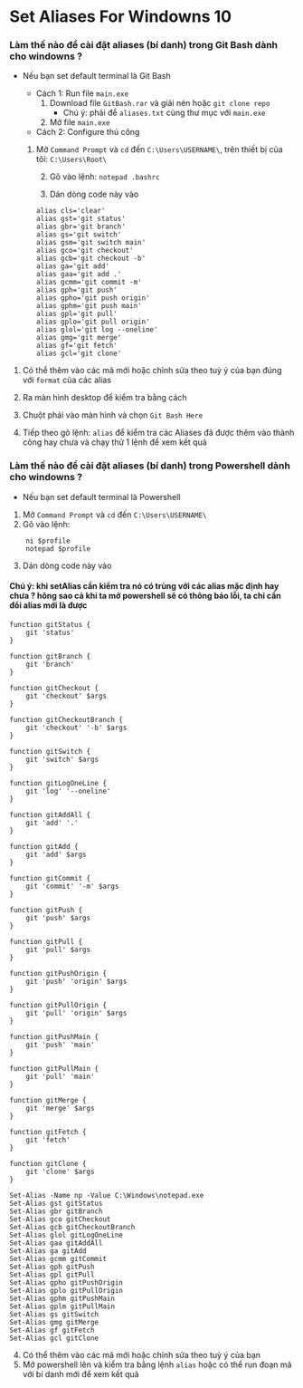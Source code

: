 # Set Aliases For Windowns 10

### Làm thế nào để cài đặt aliases (bí danh) trong Git Bash dành cho windowns ?

- Nếu bạn set default terminal là Git Bash

  - Cách 1: Run file `main.exe`
    1. Download file `GitBash.rar` và giải nén hoặc `git clone repo`
       - Chú ý: phải để `aliases.txt` cùng thư mục với `main.exe`
    2. Mở file `main.exe`
  - Cách 2: Configure thủ công

  1. Mở `Command Prompt` và `cd` đến `C:\Users\USERNAME\`, trên thiết bị của tôi: `C:\Users\Root\`

     2. Gõ vào lệnh: `notepad .bashrc`

     3. Dán dòng code này vào

     ```
     alias cls='clear'
     alias gst='git status'
     alias gbr='git branch'
     alias gs='git switch'
     alias gsm='git switch main'
     alias gco='git checkout'
     alias gcb='git checkout -b'
     alias ga='git add'
     alias gaa='git add .'
     alias gcmm='git commit -m'
     alias gph='git push'
     alias gpho='git push origin'
     alias gphm='git push main'
     alias gpl='git pull'
     alias gplo='git pull origin'
     alias glol='git log --oneline'
     alias gmg='git merge'
     alias gf='git fetch'
     alias gcl='git clone'
     ```

1. Có thể thêm vào các mã mới hoặc chỉnh sửa theo tuỳ ý của bạn đúng với `format` của các alias

2. Ra màn hình desktop để kiểm tra bằng cách

3. Chuột phải vào màn hình và chọn `Git Bash Here`

4. Tiếp theo gõ lệnh: `alias` để kiểm tra các Aliases đã được thêm vào thành công hay chưa và chạy thử 1 lệnh để xem kết quả

### Làm thế nào để cài đặt aliases (bí danh) trong Powershell dành cho windowns ?

- Nếu bạn set default terminal là Powershell

1. Mở `Command Prompt` và `cd` đến `C:\Users\USERNAME\`
2. Gõ vào lệnh:

```
    ni $profile
    notepad $profile
```

3. Dán dòng code này vào

#### Chú ý: khi setAlias cần kiểm tra nó có trùng với các alias mặc định hay chưa ? hông sao cả khi ta mở powershell sẽ có thông báo lỗi, ta chỉ cần đổi alias mới là được

```
function gitStatus {
    git 'status'
}

function gitBranch {
    git 'branch'
}

function gitCheckout {
    git 'checkout' $args
}

function gitCheckoutBranch {
    git 'checkout' '-b' $args
}

function gitSwitch {
    git 'switch' $args
}

function gitLogOneLine {
    git 'log' '--oneline'
}

function gitAddAll {
    git 'add' '.'
}

function gitAdd {
    git 'add' $args
}

function gitCommit {
    git 'commit' '-m' $args
}

function gitPush {
    git 'push' $args
}

function gitPull {
    git 'pull' $args
}

function gitPushOrigin {
    git 'push' 'origin' $args
}

function gitPullOrigin {
    git 'pull' 'origin' $args
}

function gitPushMain {
    git 'push' 'main'
}

function gitPullMain {
    git 'pull' 'main'
}

function gitMerge {
    git 'merge' $args
}

function gitFetch {
    git 'fetch'
}

function gitClone {
    git 'clone' $args
}

Set-Alias -Name np -Value C:\Windows\notepad.exe
Set-Alias gst gitStatus
Set-Alias gbr gitBranch
Set-Alias gco gitCheckout
Set-Alias gcb gitCheckoutBranch
Set-Alias glol gitLogOneLine
Set-Alias gaa gitAddAll
Set-Alias ga gitAdd
Set-Alias gcmm gitCommit
Set-Alias gph gitPush
Set-Alias gpl gitPull
Set-Alias gpho gitPushOrigin
Set-Alias gplo gitPullOrigin
Set-Alias gphm gitPushMain
Set-Alias gplm gitPullMain
Set-Alias gs gitSwitch
Set-Alias gmg gitMerge
Set-Alias gf gitFetch
Set-Alias gcl gitClone
```

4. Có thể thêm vào các mã mới hoặc chỉnh sửa theo tuỳ ý của bạn
5. Mở powershell lên và kiểm tra bằng lệnh `alias` hoặc có thể run đoạn mã với bí danh mới để xem kết quả
